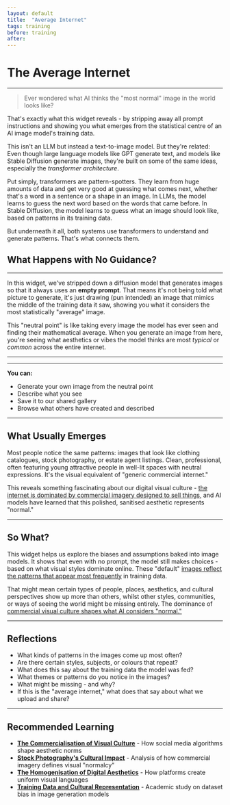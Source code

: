 ```yaml
---
layout: default
title:  "Average Internet"
tags: training
before: training
after: 
---
```


# **The Average Internet**

---

> Ever wondered what AI thinks the "most normal" image in the world looks like?

That's exactly what this widget reveals - by stripping away all prompt instructions and showing you what emerges from the statistical centre of an AI image model's training data.

This isn't an LLM but instead a text-to-image model. But they're related: Even though large language models like GPT generate text, and models like Stable Diffusion generate images, they're built on some of the same ideas, especially the *transformer architecture*.

Put simply, transformers are pattern-spotters. They learn from huge amounts of data and get very good at guessing what comes next, whether that's a word in a sentence or a shape in an image. In LLMs, the model learns to guess the next word based on the words that came before. In Stable Diffusion, the model learns to guess what an image should look like, based on patterns in its training data.

But underneath it all, both systems use transformers to understand and generate patterns. That's what connects them.

## **What Happens with No Guidance?**

---

In this widget, we've stripped down a diffusion model that generates images so that it always uses an **empty prompt**. That means it's not being told what picture to generate, it's just drawing (pun intended) an image that mimics the middle of the training data it saw, showing you what it considers the most statistically "average" image.

This "neutral point" is like taking every image the model has ever seen and finding their mathematical average. When you generate an image from here, you're seeing what aesthetics or vibes the model thinks are most *typical* or *common* across the entire internet.

---

<script
	type="module"
	src="https://gradio.s3-us-west-2.amazonaws.com/5.23.3/gradio.js"
></script>

<gradio-app src="https://willsh1997-neutral-sd-dev.hf.space"></gradio-app>

---

**You can:**

* Generate your own image from the neutral point
* Describe what you see
* Save it to our shared gallery
* Browse what others have created and described

---

## **What Usually Emerges**

Most people notice the same patterns: images that look like clothing catalogues, stock photography, or estate agent listings. Clean, professional, often featuring young attractive people in well-lit spaces with neutral expressions. It's the visual equivalent of "generic commercial internet."

This reveals something fascinating about our digital visual culture - [the internet is dominated by commercial imagery designed to sell things,](https://www.theguardian.com/artanddesign/2019/oct/15/instagram-is-changing-the-way-we-design-cultural-spaces) and AI models have learned that this polished, sanitised aesthetic represents "normal."

---

## **So What?**

This widget helps us explore the biases and assumptions baked into image models. It shows that even with no prompt, the model still makes choices - based on what visual styles dominate online. These "default" [images reflect the patterns that appear most frequently](https://www.theatlantic.com/technology/archive/2017/05/why-stock-photos-look-the-way-they-do/524588/) in training data.

That might mean certain types of people, places, aesthetics, and cultural perspectives show up more than others, whilst other styles, communities, or ways of seeing the world might be missing entirely. The dominance of [commercial visual culture shapes what AI considers "normal."](https://www.bloomberg.com/news/articles/2016-08-11/how-airbnb-is-making-every-city-look-the-same)

---

## **Reflections**

* What kinds of patterns in the images come up most often?
* Are there certain styles, subjects, or colours that repeat?
* What does this say about the training data the model was fed?
* What themes or patterns do you notice in the images?
* What might be missing - and why?
* If this is the "average internet," what does that say about what we upload and share?

---

## **Recommended Learning**

* [**The Commercialisation of Visual Culture**](https://www.theguardian.com/artanddesign/2019/oct/15/instagram-is-changing-the-way-we-design-cultural-spaces) - How social media algorithms shape aesthetic norms
* [**Stock Photography's Cultural Impact**](https://www.theatlantic.com/technology/archive/2017/05/why-stock-photos-look-the-way-they-do/524588/) - Analysis of how commercial imagery defines visual "normalcy"
* [**The Homogenisation of Digital Aesthetics**](https://www.bloomberg.com/news/articles/2016-08-11/how-airbnb-is-making-every-city-look-the-same) - How platforms create uniform visual languages
* [**Training Data and Cultural Representation**](https://www.nature.com/articles/s41598-025-95825-x) - Academic study on dataset bias in image generation models

